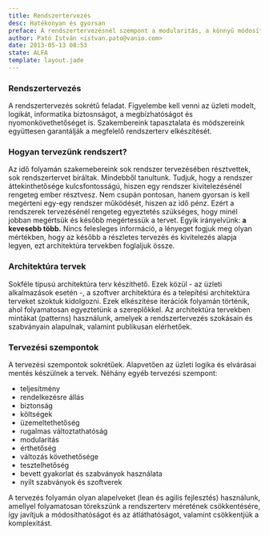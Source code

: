 ```yaml
---
title: Rendszertervezés
desc: Hatékonyan és gyorsan
preface: A rendszertervezésnél szempont a modularitás, a könnyű módosíthatóság és az áttekinthetőség.
author: Pató István <istvan.pato@vanio.com>
date: 2013-05-13 08:53
state: ALFA
template: layout.jade
---
```


### Rendszertervezés

A rendszertervezés sokrétű feladat. Figyelembe kell venni az üzleti modelt, logikát, informatika biztosnságot, a megbízhatóságot és nyomonkövethetőséget is. Szakembereink tapasztalata és módszereink együttesen garantálják a megfelelő rendszerterv elkészítését.

### Hogyan tervezünk rendszert?

Az idő folyamán szakemebereink sok rendszer tervezésében résztvettek, sok rendszertervet bíráltak. Mindebből tanultunk. Tudjuk, hogy a rendszer áttekinthetősége kulcsfontosságú, hiszen egy rendszer kivitelezésénél rengeteg ember résztvesz. Nem csupán pontosan, hanem gyorsan is kell megérteni egy-egy rendszer működését, hiszen az idő pénz. Ezért a rendszerek tervezésénél rengeteg egyeztetés szükséges, hogy minél jobban megértsük és később megértessük a tervet. Egyik irányelvünk: **a kevesebb több.** Nincs felesleges információ, a lényeget fogjuk meg olyan mértékben, hogy az később a részletes tervezés és kivitelezés alapja legyen, ezt architektúra tervekben foglaljuk össze.

### Architektúra tervek
Sokféle típusú architektúra terv készíthető. Ezek közül - az üzleti alkalmazások esetén -, a szoftver architektúra és a telepítési architektúra terveket szoktuk kidolgozni. Ezek elkészítése iterációk folyamán történik, ahol folyamatosan egyeztetünk a szereplőkkel. Az architektúra tervekben mintákat (patterns) használunk, amelyek a rendszertervezés szokásain és szabványain alapulnak, valamint publikusan elérhetőek.

### Tervezési szempontok
A tervezési szempontok sokrétűek. Alapvetően az üzleti logika és elvárásai mentés készülnek a tervek. Néhány egyéb tervezési szempont:

* teljesítmény
* rendelkezésre állás
* biztonság
* költségek
* üzemeltethetőség
* rugalmas változtathatóság
* modularitás
* érthetőség
* változás követhetősége
* tesztelhetőség
* bevett gyakorlat és szabványok használata
* nyílt szabványok és szoftverek

A tervezés folyamán olyan alapelveket (lean és agilis fejlesztés) használunk, amellyel folyamatosan törekszünk a rendszerterv méretének csökkentésére, így javítjuk a módosíthatóságot és az átláthatóságot, valamint csökkentjük a komplexitást.